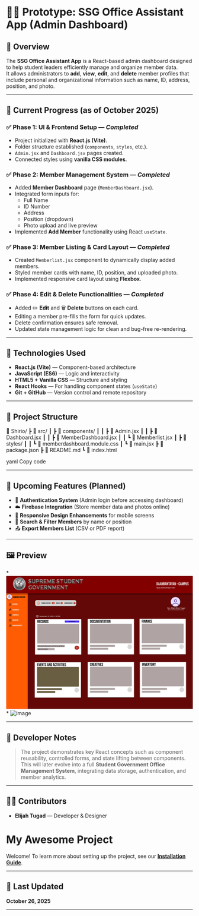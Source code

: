 # 🧑‍💼 Prototype: SSG Office Assistant App (Admin Dashboard)

## 📘 Overview
The **SSG Office Assistant App** is a React-based admin dashboard designed to help student leaders efficiently manage and organize member data.  
It allows administrators to **add**, **view**, **edit**, and **delete** member profiles that include personal and organizational information such as name, ID, address, position, and photo.

---

## 🚀 Current Progress (as of October 2025)

### ✅ Phase 1: UI & Frontend Setup — *Completed*
- Project initialized with **React.js (Vite)**.
- Folder structure established (`components`, `styles`, etc.).
- `Admin.jsx` and `Dashboard.jsx` pages created.
- Connected styles using **vanilla CSS modules**.

### ✅ Phase 2: Member Management System — *Completed*
- Added **Member Dashboard** page (`MemberDashboard.jsx`).
- Integrated form inputs for:
  - Full Name
  - ID Number
  - Address
  - Position (dropdown)
  - Photo upload and live preview
- Implemented **Add Member** functionality using React `useState`.

### ✅ Phase 3: Member Listing & Card Layout — *Completed*
- Created `Memberlist.jsx` component to dynamically display added members.
- Styled member cards with name, ID, position, and uploaded photo.
- Implemented responsive card layout using **Flexbox**.

### ✅ Phase 4: Edit & Delete Functionalities — *Completed*
- Added ✏️ **Edit** and 🗑️ **Delete** buttons on each card.
- Editing a member pre-fills the form for quick updates.
- Delete confirmation ensures safe removal.
- Updated state management logic for clean and bug-free re-rendering.

---

## 🔧 Technologies Used
- **React.js (Vite)** — Component-based architecture
- **JavaScript (ES6)** — Logic and interactivity
- **HTML5 + Vanilla CSS** — Structure and styling
- **React Hooks** — For handling component states (`useState`)
- **Git + GitHub** — Version control and remote repository

---

## 🧱 Project Structure
📂 Shirio/
┣ 📁 src/
┃ ┣ 📁 components/
┃ ┃ ┣ 📜 Admin.jsx
┃ ┃ ┣ 📜 Dashboard.jsx
┃ ┃ ┣ 📜 MemberDashboard.jsx
┃ ┃ ┗ 📜 Memberlist.jsx
┃ ┣ 📁 styles/
┃ ┃ ┗ 📜 memberdashboard.module.css
┃ ┗ 📜 main.jsx
┣ 📜 package.json
┣ 📜 README.md
┗ 📜 index.html

yaml
Copy code

---

## 🎯 Upcoming Features (Planned)
- 🔐 **Authentication System** (Admin login before accessing dashboard)
- ☁️ **Firebase Integration** (Store member data and photos online)
- 📱 **Responsive Design Enhancements** for mobile screens
- 🧩 **Search & Filter Members** by name or position
- 📤 **Export Members List** (CSV or PDF report)

---

## 🖼️ Preview
*![Logo](src/assets/preview.jpg)
*
<img width="1051" height="616" alt="image" src="https://github.com/user-attachments/assets/5fa0be61-ca6f-439d-a078-a14cce7aaa40" />

---

## 🧠 Developer Notes
> The project demonstrates key React concepts such as component reusability, controlled forms, and state lifting between components.  
> This will later evolve into a full **Student Government Office Management System**, integrating data storage, authentication, and member analytics.

---

## 🧑‍💻 Contributors
- **Elijah Tugad** — Developer & Designer

# My Awesome Project

Welcome! To learn more about setting up the project, see our 
[**Installation Guide**](Tutorial.md).

---

## 📅 Last Updated
**October 26, 2025**

---
